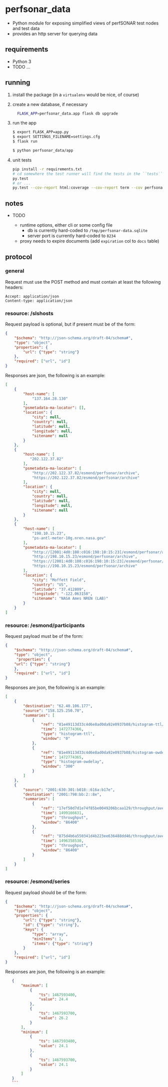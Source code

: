 # perfsonar_data

- Python module for exposing simplified views of perfSONAR test nodes and test data
- provides an http server for querying data

## requirements

- Python 3
- TODO ...

## running

1. install the package (in a ``virtualenv`` would be nice, of course)

2. create a new database, if necessary

    ```bash
      FLASK_APP=perfsonar_data.app flask db upgrade
    ```

3. run the app

    ```bash
    $ export FLASK_APP=app.py
    $ export SETTINGS_FILENAME=settings.cfg
    $ flask run
    ```

    ```bash
    $ python perfsonar_data/app
    ```
4. unit tests

    ```bash
    pip install -r requirements.txt
    # cd somewhere the test runner will find the tests in the ``tests`` directory
    py.test
    # or ...
    py.test --cov-report html:coverage --cov-report term --cov perfsonar_data
    ```


## notes


* TODO

  - runtime options, either cli or some config file
     - db is currently hard-coded to ``/tmp/perfsonar-data.sqlite``
     - server port is currently hard-coded to ``8234``
  - proxy needs to expire documents (add ``expiration`` col to ``docs`` table)


## protocol

### general

Request must use the POST method and must contain at least the following headers:

```http
Accept: application/json
Content-type: application/json
```
  
### resource: /slshosts

Request payload is optional, but if present must be of the form:

```json
{
    "$schema": "http://json-schema.org/draft-04/schema#",
    "type": "object",
    "properties": {
        "url": {"type": "string"}
    },
    "required": ["url", "id"]
}
```

Responses are json, the following is an example:

```json
[
    {
        "host-name": [
            "137.164.28.130"
        ],
        "psmetadata-ma-locator": [],
        "location": {
            "city": null,
            "country": null,
            "latitude": null,
            "longitude": null,
            "sitename": null
        }
    },
    {
        "host-name": [
           "202.122.37.82"
        ],
        "psmetadata-ma-locator": [
            "http://202.122.37.82/esmond/perfsonar/archive",
            "https://202.122.37.82/esmond/perfsonar/archive"
        ],
        "location": {
            "city": null,
            "country": null,
            "latitude": null,
            "longitude": null,
            "sitename": null
        }
    },
    {
        "host-name": [
            "198.10.15.23",
            "ps-antl-meter-10g.nren.nasa.gov"
        ],
        "psmetadata-ma-locator": [
            "http://[2001:4d0:108:c016:198:10:15:23]/esmond/perfsonar/archive",
            "http://198.10.15.23/esmond/perfsonar/archive",
            "https://[2001:4d0:108:c016:198:10:15:23]/esmond/perfsonar/archive",
            "https://198.10.15.23/esmond/perfsonar/archive"
        ],
        "location": {
            "city": "Moffett Field",
            "country": "US",
            "latitude": "37.412809",
            "longitude": "-122.063158",
            "sitename": "NASA Ames NREN (LAB)"
        }
    }
]
```

### resource: /esmond/participants

Request payload must be of the form:

```json
{
    "$schema": "http://json-schema.org/draft-04/schema#",
    "type": "object",
     "properties": {
    "url": {"type": "string"}
    },
    "required": ["url", "id"]
}
```

Responses are json, the following is an example:

```json
[
    {
        "destination": "62.40.106.177",
        "source": "158.125.250.70",
        "summaries": [
            {
                "ref": "81e49113d33c4d6e8ad0da92e0937b08/histogram-ttl/statistics/0",
                "time": 1472774366,
                "type": "histogram-ttl",
                "window": "0"
            },
            {
                "ref": "81e49113d33c4d6e8ad0da92e0937b08/histogram-owdelay/aggregations/300",
                "time": 1472774365,
                "type": "histogram-owdelay",
                "window": "300"
            }
        ]
    },
    {
        "source": "2001:630:301:b018::616a:b17e",
        "destination": "2001:798:bb:2::8e",
        "summaries": [
            {
                "ref": "17ef50d7d1e74f85be0049206bcaa129/throughput/averages/86400",
                "time": 1499166631,
                "type": "throughput",
                "window": "86400"
            },
            {
                "ref": "875d4b6a550341d4b223ee636488dd46/throughput/averages/86400",
                "time": 1496358530,
                "type": "throughput",
                "window": "86400"
            }
        ]
    }
]
```

### resource: /esmond/series

Request payload should be of the form:

```json
{
    "$schema": "http://json-schema.org/draft-04/schema#",
    "type": "object",
    "properties": {
        "url": {"type": "string"},
        "id": {"type": "string"},
        "keys": {
            "type": "array",
            "minItems": 1,
            "items": {"type": "string"}
        }
    },
    "required": ["url", "id"]
}
```

Responses are json, the following is an example:

 ```json
    {
        "maximum": [
            {
                "ts": 1467593400,
                "value": 24.4
            },
            {
                "ts": 1467593700,
                "value": 26.2
            }
        ],
        "minimum": [
            {
                "ts": 1467593400,
                "value": 24.1
            },
            {
                "ts": 1467593700,
                "value": 24.1
            }
        ]
    }
    ```


    
